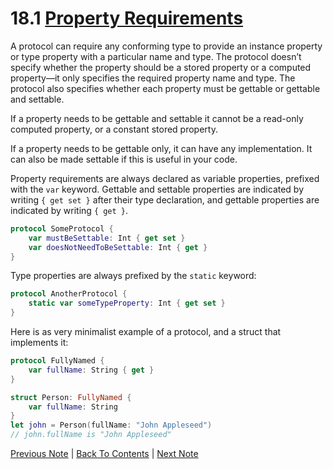 # 18.1 [Property Requirements](https://developer.apple.com/library/content/documentation/Swift/Conceptual/Swift_Programming_Language/Protocols.html#//apple_ref/doc/uid/TP40014097-CH25-ID269)

A protocol can require any conforming type to provide an instance property or type property with a particular name and type. The protocol doesn’t specify whether the property should be a stored property or a computed property—it only specifies the required property name and type. The protocol also specifies whether each property must be gettable or gettable and settable.

If a property needs to be gettable and settable it cannot be a read-only computed property, or a constant stored property.

If a property needs to be gettable only, it can have any implementation. It can also be made settable if this is useful in your code.

Property requirements are always declared as variable properties, prefixed with the `var` keyword. Gettable and settable properties are indicated by writing `{ get set }` after their type declaration, and gettable properties are indicated by writing `{ get }`.

```Swift
protocol SomeProtocol {
    var mustBeSettable: Int { get set }
    var doesNotNeedToBeSettable: Int { get }
}
```

Type properties are always prefixed by the `static` keyword:

```Swift
protocol AnotherProtocol {
    static var someTypeProperty: Int { get set }
}
```

Here is as very minimalist example of a protocol, and a struct that implements it:

```Swift
protocol FullyNamed {
    var fullName: String { get }
}

struct Person: FullyNamed {
    var fullName: String
}
let john = Person(fullName: "John Appleseed")
// john.fullName is "John Appleseed"
```

[Previous Note](../18%20-%20Protocols/18.0%20-%20Protocols.md) | [Back To Contents](https://github.com/Firanus/swift-language-guide-notes) | [Next Note](../18%20-%20Protocols/18.2%20-%20Method%20Requirements.md)